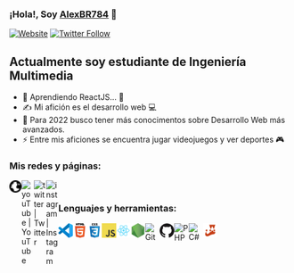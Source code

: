 ### ¡Hola!, Soy [AlexBR784][website] 👋

[![Website](https://img.shields.io/badge/AlexBR784-UP-brightgreen)](http://portfolio-alexbr.herokuapp.com/)
[![Twitter Follow](https://img.shields.io/twitter/follow/alexbr784?style=social)](https://twitter.com/intent/user?screen_name=alexbr784)

## Actualmente soy estudiante de Ingeniería Multimedia


- 🌱 Aprendiendo ReactJS... :monocle_face:
- :writing_hand:  Mi afición es el desarrollo web :computer:
- 🥅 Para 2022 busco tener más conocimentos sobre Desarrollo Web más avanzados.
- ⚡ Entre mis aficiones se encuentra jugar videojuegos y ver deportes :video_game:

### Mis redes y páginas:

[<img align="left" alt="portfolio-alexbr" width="22px" src="https://raw.githubusercontent.com/iconic/open-iconic/master/svg/globe.svg" />][website]
[<img align="left" alt="youTube | YouTube" width="22px" src="https://cdn.jsdelivr.net/npm/simple-icons@v3/icons/youtube.svg" />][youtube]
[<img align="left" alt="twitter | Twitter" width="22px" src="https://cdn.jsdelivr.net/npm/simple-icons@v3/icons/twitter.svg" />][twitter]
[<img align="left" alt="instagram | Instagram" width="22px" src="https://cdn.jsdelivr.net/npm/simple-icons@v3/icons/instagram.svg" />][instagram]

<br />

### Lenguajes y herramientas:

<img align="left" alt="Visual Studio Code" width="26px" src="https://raw.githubusercontent.com/github/explore/80688e429a7d4ef2fca1e82350fe8e3517d3494d/topics/visual-studio-code/visual-studio-code.png">
<img align="left" alt="HTML5" width="26px" src="https://raw.githubusercontent.com/github/explore/80688e429a7d4ef2fca1e82350fe8e3517d3494d/topics/html/html.png" >
<img align="left" alt="CSS3" width="26px" src="https://raw.githubusercontent.com/github/explore/80688e429a7d4ef2fca1e82350fe8e3517d3494d/topics/css/css.png" > 
<img align="left" alt="JavaScript" width="26px" src="https://raw.githubusercontent.com/github/explore/80688e429a7d4ef2fca1e82350fe8e3517d3494d/topics/javascript/javascript.png" >
<img align="left" alt="React" width="26px" src="https://raw.githubusercontent.com/github/explore/80688e429a7d4ef2fca1e82350fe8e3517d3494d/topics/react/react.png" >
<img align="left" alt="Node.js" width="26px" src="https://raw.githubusercontent.com/github/explore/80688e429a7d4ef2fca1e82350fe8e3517d3494d/topics/nodejs/nodejs.png" >
<img align="left" alt="Git" width="26px" src="https://raw.githubusercontent.com/jmnote/z-icons/master/svg/git.svg" > 
<img align="left" alt="GitHub" width="26px" src="https://raw.githubusercontent.com/github/explore/78df643247d429f6cc873026c0622819ad797942/topics/github/github.png" >
<img align="left" alt="PHP" width="26px" src="https://raw.githubusercontent.com/jmnote/z-icons/master/svg/php.svg" >
<img align="left" alt="C#" width="26px" src="https://raw.githubusercontent.com/jmnote/z-icons/master/svg/csharp.svg" >
<img align="left" alt="Jest" width="26px" src="https://raw.githubusercontent.com/vscode-icons/vscode-icons/master/icons/file_type_jest.svg" >



[website]: http://portfolio-alexbr.herokuapp.com/
[twitter]: https://twitter.com/alexbr784
[youtube]: https://www.youtube.com/channel/UCokzYVmGFZrTU7oaKVE_hpA
[instagram]: https://www.instagram.com/alexbr_784/
